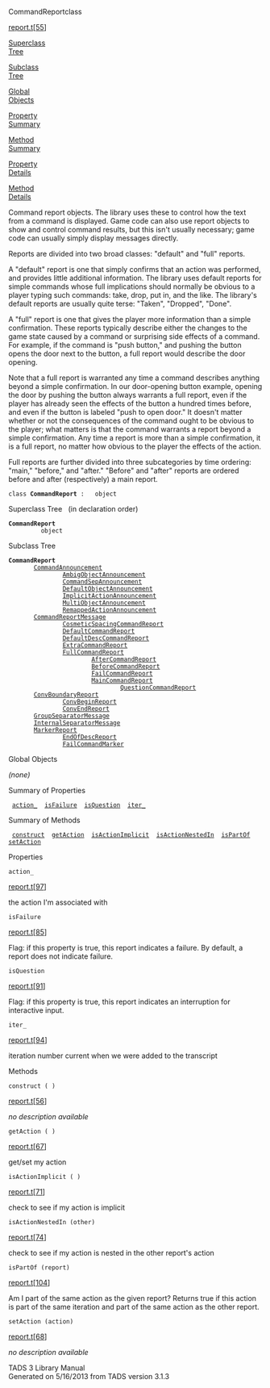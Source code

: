---
---
<span class="title">CommandReport</span><span class="type">class</span>

[report.t](../file/report.t.html)\[[55](../source/report.t.html#55)\]

[Superclass  
Tree](#_SuperClassTree_)

[Subclass  
Tree](#_SubClassTree_)

[Global  
Objects](#_ObjectSummary_)

[Property  
Summary](#_PropSummary_)

[Method  
Summary](#_MethodSummary_)

[Property  
Details](#_Properties_)

[Method  
Details](#_Methods_)

<div class="fdesc">

Command report objects. The library uses these to control how the text
from a command is displayed. Game code can also use report objects to
show and control command results, but this isn't usually necessary; game
code can usually simply display messages directly.

Reports are divided into two broad classes: "default" and "full"
reports.

A "default" report is one that simply confirms that an action was
performed, and provides little additional information. The library uses
default reports for simple commands whose full implications should
normally be obvious to a player typing such commands: take, drop, put
in, and the like. The library's default reports are usually quite terse:
"Taken", "Dropped", "Done".

A "full" report is one that gives the player more information than a
simple confirmation. These reports typically describe either the changes
to the game state caused by a command or surprising side effects of a
command. For example, if the command is "push button," and pushing the
button opens the door next to the button, a full report would describe
the door opening.

Note that a full report is warranted any time a command describes
anything beyond a simple confirmation. In our door-opening button
example, opening the door by pushing the button always warrants a full
report, even if the player has already seen the effects of the button a
hundred times before, and even if the button is labeled "push to open
door." It doesn't matter whether or not the consequences of the command
ought to be obvious to the player; what matters is that the command
warrants a report beyond a simple confirmation. Any time a report is
more than a simple confirmation, it is a full report, no matter how
obvious to the player the effects of the action.

Full reports are further divided into three subcategories by time
ordering: "main," "before," and "after." "Before" and "after" reports
are ordered before and after (respectively) a main report.

`class `**`CommandReport`**` :   object`

</div>

<span id="_SuperClassTree_"></span>

<div class="mjhd">

<span class="hdln">Superclass Tree</span>   (in declaration order)

</div>

**`CommandReport`**  
`         object`  
<span id="_SubClassTree_"></span>

<div class="mjhd">

<span class="hdln">Subclass Tree</span>  

</div>

**`CommandReport`**  
`         `[`CommandAnnouncement`](../object/CommandAnnouncement.html)  
`                 `[`AmbigObjectAnnouncement`](../object/AmbigObjectAnnouncement.html)  
`                 `[`CommandSepAnnouncement`](../object/CommandSepAnnouncement.html)  
`                 `[`DefaultObjectAnnouncement`](../object/DefaultObjectAnnouncement.html)  
`                 `[`ImplicitActionAnnouncement`](../object/ImplicitActionAnnouncement.html)  
`                 `[`MultiObjectAnnouncement`](../object/MultiObjectAnnouncement.html)  
`                 `[`RemappedActionAnnouncement`](../object/RemappedActionAnnouncement.html)  
`         `[`CommandReportMessage`](../object/CommandReportMessage.html)  
`                 `[`CosmeticSpacingCommandReport`](../object/CosmeticSpacingCommandReport.html)  
`                 `[`DefaultCommandReport`](../object/DefaultCommandReport.html)  
`                 `[`DefaultDescCommandReport`](../object/DefaultDescCommandReport.html)  
`                 `[`ExtraCommandReport`](../object/ExtraCommandReport.html)  
`                 `[`FullCommandReport`](../object/FullCommandReport.html)  
`                         `[`AfterCommandReport`](../object/AfterCommandReport.html)  
`                         `[`BeforeCommandReport`](../object/BeforeCommandReport.html)  
`                         `[`FailCommandReport`](../object/FailCommandReport.html)  
`                         `[`MainCommandReport`](../object/MainCommandReport.html)  
`                                 `[`QuestionCommandReport`](../object/QuestionCommandReport.html)  
`         `[`ConvBoundaryReport`](../object/ConvBoundaryReport.html)  
`                 `[`ConvBeginReport`](../object/ConvBeginReport.html)  
`                 `[`ConvEndReport`](../object/ConvEndReport.html)  
`         `[`GroupSeparatorMessage`](../object/GroupSeparatorMessage.html)  
`         `[`InternalSeparatorMessage`](../object/InternalSeparatorMessage.html)  
`         `[`MarkerReport`](../object/MarkerReport.html)  
`                 `[`EndOfDescReport`](../object/EndOfDescReport.html)  
`                 `[`FailCommandMarker`](../object/FailCommandMarker.html)  
<span id="_ObjectSummary_"></span>

<div class="mjhd">

<span class="hdln">Global Objects</span>  

</div>

*(none)* <span id="_PropSummary_"></span>

<div class="mjhd">

<span class="hdln">Summary of Properties</span>  

</div>

` `[`action_`](#action_)`  `[`isFailure`](#isFailure)`  `[`isQuestion`](#isQuestion)`  `[`iter_`](#iter_)`  `

<span id="_MethodSummary_"></span>

<div class="mjhd">

<span class="hdln">Summary of Methods</span>  

</div>

` `[`construct`](#construct)`  `[`getAction`](#getAction)`  `[`isActionImplicit`](#isActionImplicit)`  `[`isActionNestedIn`](#isActionNestedIn)`  `[`isPartOf`](#isPartOf)`  `[`setAction`](#setAction)`  `

<span id="_Properties_"></span>

<div class="mjhd">

<span class="hdln">Properties</span>  

</div>

<span id="action_"></span>

`action_`

[report.t](../file/report.t.html)\[[97](../source/report.t.html#97)\]

<div class="desc">

the action I'm associated with

</div>

<span id="isFailure"></span>

`isFailure`

[report.t](../file/report.t.html)\[[85](../source/report.t.html#85)\]

<div class="desc">

Flag: if this property is true, this report indicates a failure. By
default, a report does not indicate failure.

</div>

<span id="isQuestion"></span>

`isQuestion`

[report.t](../file/report.t.html)\[[91](../source/report.t.html#91)\]

<div class="desc">

Flag: if this property is true, this report indicates an interruption
for interactive input.

</div>

<span id="iter_"></span>

`iter_`

[report.t](../file/report.t.html)\[[94](../source/report.t.html#94)\]

<div class="desc">

iteration number current when we were added to the transcript

</div>

<span id="_Methods_"></span>

<div class="mjhd">

<span class="hdln">Methods</span>  

</div>

<span id="construct"></span>

`construct ( )`

[report.t](../file/report.t.html)\[[56](../source/report.t.html#56)\]

<div class="desc">

*no description available*

</div>

<span id="getAction"></span>

`getAction ( )`

[report.t](../file/report.t.html)\[[67](../source/report.t.html#67)\]

<div class="desc">

get/set my action

</div>

<span id="isActionImplicit"></span>

`isActionImplicit ( )`

[report.t](../file/report.t.html)\[[71](../source/report.t.html#71)\]

<div class="desc">

check to see if my action is implicit

</div>

<span id="isActionNestedIn"></span>

`isActionNestedIn (other)`

[report.t](../file/report.t.html)\[[74](../source/report.t.html#74)\]

<div class="desc">

check to see if my action is nested in the other report's action

</div>

<span id="isPartOf"></span>

`isPartOf (report)`

[report.t](../file/report.t.html)\[[104](../source/report.t.html#104)\]

<div class="desc">

Am I part of the same action as the given report? Returns true if this
action is part of the same iteration and part of the same action as the
other report.

</div>

<span id="setAction"></span>

`setAction (action)`

[report.t](../file/report.t.html)\[[68](../source/report.t.html#68)\]

<div class="desc">

*no description available*

</div>

<div class="ftr">

TADS 3 Library Manual  
Generated on 5/16/2013 from TADS version 3.1.3

</div>
